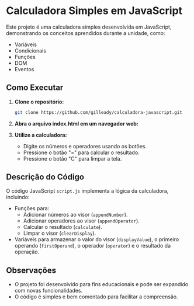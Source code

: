 # Calculadora Simples em JavaScript

Este projeto é uma calculadora simples desenvolvida em JavaScript, demonstrando os conceitos aprendidos durante a unidade, como:

* Variáveis
* Condicionais
* Funções
* DOM
* Eventos

## Como Executar

1. **Clone o repositório:**
   ```bash
   git clone https://github.com/gilleady/calculadora-javascript.git
   ```

2. **Abra o arquivo index.html em um navegador web:**

3. **Utilize a calculadora:**
    * Digite os números e operadores usando os botões.
    * Pressione o botão "=" para calcular o resultado.
    * Pressione o botão "C" para limpar a tela.

## Descrição do Código

O código JavaScript `script.js` implementa a lógica da calculadora, incluindo:

* Funções para:
    * Adicionar números ao visor (`appendNumber`).
    * Adicionar operadores ao visor (`appendOperator`).
    * Calcular o resultado (`calculate`).
    * Limpar o visor (`clearDisplay`).
* Variáveis para armazenar o valor do visor (`displayValue`), o primeiro operando (`firstOperand`), o operador (`operator`) e o resultado da operação.

## Observações

* O projeto foi desenvolvido para fins educacionais e pode ser expandido com novas funcionalidades.
* O código é simples e bem comentado para facilitar a compreensão.